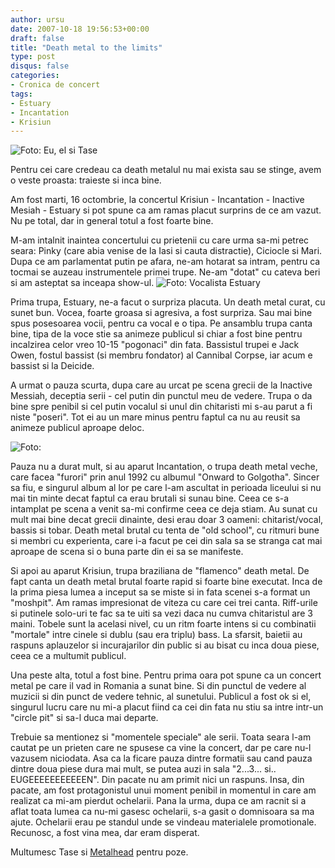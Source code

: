 ```yaml
---
author: ursu
date: 2007-10-18 19:56:53+00:00
draft: false
title: "Death metal to the limits"
type: post
disqus: false
categories:
- Cronica de concert
tags:
- Estuary
- Incantation
- Krisiun
---
```

![Foto: Eu, el si Tase](/img/eu-el-si-tase_1612570319_o.jpg)


Pentru cei care credeau ca death metalul nu mai exista sau se stinge, avem o veste proasta: traieste si inca bine.

Am fost marti, 16 octombrie, la concertul Krisiun - Incantation - Inactive Mesiah - Estuary si pot spune ca am ramas placut surprins de ce am vazut. Nu pe total, dar in general totul a fost foarte bine.

M-am intalnit inaintea concertului cu prietenii cu care urma sa-mi petrec seara: Pinky (care abia venise de la Iasi si cauta distractie), Ciciocle si Mari. Dupa ce am parlamentat putin pe afara, ne-am hotarat sa intram, pentru ca tocmai se auzeau instrumentele primei trupe. Ne-am "dotat" cu cateva beri  si am asteptat sa inceapa show-ul.
![Foto: Vocalista Estuary](http://www.metalhead.ro/thumbs/11725.jpg)


Prima trupa, Estuary, ne-a facut o surpriza placuta. Un death metal curat, cu sunet bun. Vocea, foarte groasa si agresiva, a fost surpriza. Sau mai bine spus posesoarea vocii, pentru ca vocal e o tipa. Pe ansamblu trupa canta bine, tipa de la voce stie sa animeze publicul si chiar a fost bine pentru incalzirea celor vreo 10-15 "pogonaci" din fata. Bassistul trupei e Jack Owen, fostul bassist (si membru fondator) al Cannibal Corpse, iar acum e bassist si la Deicide.

A urmat o pauza scurta, dupa care au urcat pe scena grecii de la Inactive Messiah, deceptia serii - cel putin din punctul meu de vedere. Trupa o da bine spre penibil si cel putin vocalul si unul din chitaristi mi s-au parut a fi niste "poseri". Tot ei au un mare minus pentru faptul ca nu au reusit sa animeze publicul aproape deloc.

![Foto: ](http://www.metalhead.ro/thumbs/11680.jpg)


Pauza nu a durat mult, si au aparut Incantation, o trupa death metal veche, care facea "furori" prin anul 1992 cu albumul "Onward to Golgotha". Sincer sa fiu, e singurul album al lor pe care l-am ascultat in perioada liceului si nu mai tin minte decat faptul ca erau brutali si sunau bine. Ceea ce s-a intamplat pe scena a venit sa-mi confirme ceea ce deja stiam. Au sunat cu mult mai bine decat grecii dinainte, desi erau doar 3 oameni: chitarist/vocal, bassis si tobar. Death metal brutal cu tenta de "old school", cu ritmuri bune si membri cu experienta, care i-a facut pe cei din sala sa se stranga cat mai aproape de scena si o buna parte din ei sa se manifeste.

Si apoi au aparut Krisiun, trupa braziliana de "flamenco" death metal. De fapt canta un death metal brutal foarte rapid si foarte bine executat. Inca de la prima piesa lumea a inceput sa se miste si in fata scenei s-a format un "moshpit". Am ramas impresionat de viteza cu care cei trei canta. Riff-urile si putinele solo-uri te fac sa te uiti sa vezi daca nu cumva chitaristul are 3 maini. Tobele sunt la acelasi nivel, cu un ritm foarte intens si cu combinatii "mortale" intre cinele si dublu (sau era triplu) bass. La sfarsit, baietii au raspuns aplauzelor si incurajarilor din public si au bisat cu inca doua piese, ceea ce a multumit publicul.

Una peste alta, totul a fost bine. Pentru prima oara pot spune ca un concert metal pe care il vad in Romania a sunat bine. Si din punctul de vedere al muzicii si din punct de vedere tehnic, al sunetului. Publicul a fost ok si el, singurul lucru care nu mi-a placut fiind ca cei din fata nu stiu sa intre intr-un "circle pit" si sa-l duca mai departe.

Trebuie sa mentionez si "momentele speciale" ale serii. Toata seara l-am cautat pe un prieten care ne spusese ca vine la concert, dar pe care nu-l vazusem niciodata. Asa ca la ficare pauza dintre formatii sau cand pauza dintre doua piese dura mai mult, se putea auzi in sala "2...3... si.. EUGEEEEEEEEEEEN". Din pacate nu am primit nici un raspuns. Insa, din pacate, am fost protagonistul unui moment penibil in momentul in care am realizat ca mi-am pierdut ochelarii. Pana la urma, dupa ce am racnit si a aflat toata lumea ca nu-mi gasesc ochelarii, s-a gasit o domnisoara sa ma ajute. Ochelarii erau pe standul unde se vindeau materialele promotionale. Recunosc, a fost vina mea, dar eram disperat.

Multumesc Tase si [Metalhead](http://www.metalhead.ro) pentru poze.
